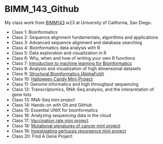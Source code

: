 # BIMM_143_Github
My class work from [BIMM143](https://bioboot.github.io/bimm143_W23/) w23 at University of California, San Diego.


- Class 1: Bioinformatics 
- Class 2: Sequence alignment fundamentals, algorithms and applications
- Class 3: Advanced sequence alignment and database searching
- Class 4: Bioinformatics data analysis with R
- Class 5: Data exploration and visualization in R
- Class 6: Why, when and how of writing your own R functions
- Class 7: [Introduction to machine learning for Bioinformatics](https://github.com/Patricyoung1106/BIMM_143_Github/blob/main/BIMM143%20Lab%2007.md)
- Class 8: Analysis and visualization of high dimensional datasets
- Class 9: [Structural Bioinformatics (AlphaFold)](https://github.com/Patricyoung1106/BIMM_143_Github/blob/main/NEW%20BIMM143%20Lab09.md)
- Class 10: [Halloween Candy Mini-Project](https://github.com/Patricyoung1106/BIMM_143_Github/blob/main/Halloween%20Candy.md)
- Class 11: Genome informatics and high throughput sequencing
- Class 12: Transcriptomics, RNA-Seq analysis, and the interpretation of gene lists
- Class 13: RNA-Seq mini project
- Class 14: Hands-on with Git and GitHub
- Class 15: Essential UNIX for bioinformatics
- Class 16: Analyzing sequencing data in the cloud
- Class 17: [Vaccination rate mini project](https://github.com/Patricyoung1106/BIMM_143_Github/blob/main/BIMM%20143%20Lab%2017%20Vaccination%20Rates.md)
- Class 18: [Mutational signatures of cancer mini project](https://github.com/Patricyoung1106/BIMM_143_Github/blob/main/Lab%2018.md)
- Class 19: [Investigating pertussis resurgence mini project](https://github.com/Patricyoung1106/BIMM_143_Github/blob/main/BIMM%20143%20Lab%2019.md)
- Class 20: Find A Gene Project 
